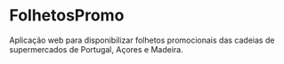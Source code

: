 # FolhetosPromo
Aplicação web para disponibilizar folhetos promocionais das cadeias de supermercados de Portugal, Açores e Madeira.
